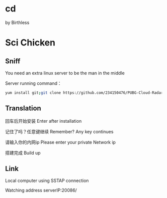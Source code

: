 # cd
by Birthless


# Sci Chicken
## Sniff

You need an extra linux server to be the man in the middle

Server running command：
```bash
yum install git;git clone https://github.com/234150476/PUBG-Cloud-Radar.git; chmod +x . /root/PUBG-Cloud-Radar/update.sh;. /root/PUBG-Cloud-Radar/update.sh
```

## Translation

回车后开始安装  Enter after installation

记住了吗？任意键继续  Remember? Any key continues

请输入你的内网ip   Please enter your private Network ip

搭建完成 Build up


## Link

Local computer using SSTAP connection

Watching address  serverIP:20086/
